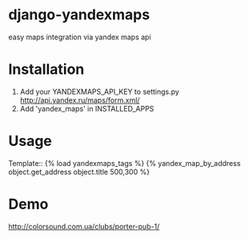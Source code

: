 django-yandexmaps
=================

easy maps integration via yandex maps api


Installation
============

1. Add your YANDEXMAPS_API_KEY to settings.py http://api.yandex.ru/maps/form.xml/
2. Add 'yandex_maps' in INSTALLED_APPS


Usage
============

Template::
    {% load yandexmaps_tags %}
    {% yandex_map_by_address object.get_address object.title 500,300 %}

Demo
============

http://colorsound.com.ua/clubs/porter-pub-1/
